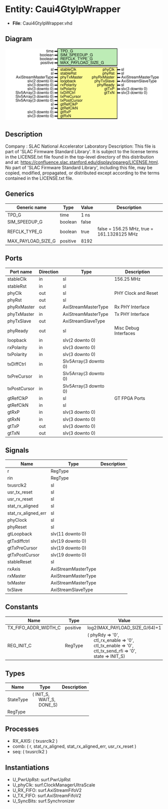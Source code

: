 # Entity: Caui4GtyIpWrapper

- **File**: Caui4GtyIpWrapper.vhd
## Diagram

![Diagram](Caui4GtyIpWrapper.svg "Diagram")
## Description

Company    : SLAC National Accelerator Laboratory
Description:
This file is part of 'SLAC Firmware Standard Library'.
It is subject to the license terms in the LICENSE.txt file found in the
top-level directory of this distribution and at:
   https://confluence.slac.stanford.edu/display/ppareg/LICENSE.html.
No part of 'SLAC Firmware Standard Library', including this file,
may be copied, modified, propagated, or distributed except according to
the terms contained in the LICENSE.txt file.
## Generics

| Generic name       | Type     | Value | Description                                |
| ------------------ | -------- | ----- | ------------------------------------------ |
| TPD_G              | time     | 1 ns  |                                            |
| SIM_SPEEDUP_G      | boolean  | false |                                            |
| REFCLK_TYPE_G      | boolean  | true  | false = 156.25 MHz, true = 161.1328125 MHz |
| MAX_PAYLOAD_SIZE_G | positive | 8192  |                                            |
## Ports

| Port name    | Direction | Type                  | Description           |
| ------------ | --------- | --------------------- | --------------------- |
| stableClk    | in        | sl                    | 156.25 MHz            |
| stableRst    | in        | sl                    |                       |
| phyClk       | out       | sl                    | PHY Clock and Reset   |
| phyRst       | out       | sl                    |                       |
| phyRxMaster  | out       | AxiStreamMasterType   | Rx PHY Interface      |
| phyTxMaster  | in        | AxiStreamMasterType   | Tx PHY Interface      |
| phyTxSlave   | out       | AxiStreamSlaveType    |                       |
| phyReady     | out       | sl                    | Misc Debug Interfaces |
| loopback     | in        | slv(2 downto 0)       |                       |
| rxPolarity   | in        | slv(3 downto 0)       |                       |
| txPolarity   | in        | slv(3 downto 0)       |                       |
| txDiffCtrl   | in        | Slv5Array(3 downto 0) |                       |
| txPreCursor  | in        | Slv5Array(3 downto 0) |                       |
| txPostCursor | in        | Slv5Array(3 downto 0) |                       |
| gtRefClkP    | in        | sl                    | GT FPGA Ports         |
| gtRefClkN    | in        | sl                    |                       |
| gtRxP        | in        | slv(3 downto 0)       |                       |
| gtRxN        | in        | slv(3 downto 0)       |                       |
| gtTxP        | out       | slv(3 downto 0)       |                       |
| gtTxN        | out       | slv(3 downto 0)       |                       |
## Signals

| Name                | Type                | Description |
| ------------------- | ------------------- | ----------- |
| r                   | RegType             |             |
| rin                 | RegType             |             |
| txusrclk2           | sl                  |             |
| usr_tx_reset        | sl                  |             |
| usr_rx_reset        | sl                  |             |
| stat_rx_aligned     | sl                  |             |
| stat_rx_aligned_err | sl                  |             |
| phyClock            | sl                  |             |
| phyReset            | sl                  |             |
| gtLoopback          | slv(11 downto 0)    |             |
| gtTxdiffctrl        | slv(19 downto 0)    |             |
| gtTxPreCursor       | slv(19 downto 0)    |             |
| gtTxPostCursor      | slv(19 downto 0)    |             |
| stableReset         | sl                  |             |
| rxAxis              | AxiStreamMasterType |             |
| rxMaster            | AxiStreamMasterType |             |
| txMaster            | AxiStreamMasterType |             |
| txSlave             | AxiStreamSlaveType  |             |
## Constants

| Name                 | Type     | Value                                                                                                                                                                                                                                                                                                       | Description |
| -------------------- | -------- | ----------------------------------------------------------------------------------------------------------------------------------------------------------------------------------------------------------------------------------------------------------------------------------------------------------- | ----------- |
| TX_FIFO_ADDR_WIDTH_C | positive |  log2(MAX_PAYLOAD_SIZE_G/64)+1                                                                                                                                                                                                                                                                              |             |
| REG_INIT_C           | RegType  |  (       phyRdy          => '0',<br><span style="padding-left:20px">       ctl_rx_enable   => '0',<br><span style="padding-left:20px">       ctl_tx_enable   => '0',<br><span style="padding-left:20px">       ctl_tx_send_rfi => '0',<br><span style="padding-left:20px">       state           => INIT_S) |             |
## Types

| Name      | Type                                                                                               | Description |
| --------- | -------------------------------------------------------------------------------------------------- | ----------- |
| StateType | ( INIT_S,<br><span style="padding-left:20px"> WAIT_S,<br><span style="padding-left:20px"> DONE_S)  |             |
| RegType   |                                                                                                    |             |
## Processes
- RX_AXIS: ( txusrclk2 )
- comb: ( r, stat_rx_aligned, stat_rx_aligned_err, usr_rx_reset )
- seq: ( txusrclk2 )
## Instantiations

- U_PwrUpRst: surf.PwrUpRst
- U_phyClk: surf.ClockManagerUltraScale
- U_RX_FIFO: surf.AxiStreamFifoV2
- U_TX_FIFO: surf.AxiStreamFifoV2
- U_SyncBits: surf.Synchronizer
